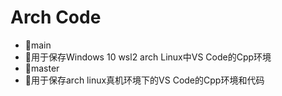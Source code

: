 # Arch Code
- 🔭main
- 🔭用于保存Windows 10 wsl2 arch Linux中VS Code的Cpp环境
- 🔭master 
- 🔭用于保存arch linux真机环境下的VS Code的Cpp环境和代码
